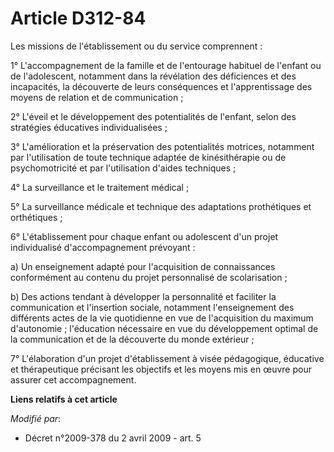# Article D312-84

Les missions de l'établissement ou du service comprennent : 

1° L'accompagnement de la famille et de l'entourage habituel de l'enfant ou de l'adolescent, notamment dans la révélation des
déficiences et des incapacités, la découverte de leurs conséquences et l'apprentissage des moyens de relation et de
communication ; 

2° L'éveil et le développement des potentialités de l'enfant, selon des stratégies éducatives individualisées ; 

3° L'amélioration et la préservation des potentialités motrices, notamment par l'utilisation de toute technique adaptée de
kinésithérapie ou de psychomotricité et par l'utilisation d'aides techniques ; 

4° La surveillance et le traitement médical ; 

5° La surveillance médicale et technique des adaptations prothétiques et orthétiques ; 

6° L'établissement pour chaque enfant ou adolescent d'un projet individualisé d'accompagnement prévoyant : 

a) Un enseignement adapté pour l'acquisition de connaissances conformément au contenu du projet personnalisé de
scolarisation ; 

b) Des actions tendant à développer la personnalité et faciliter la communication et l'insertion sociale, notamment
l'enseignement des différents actes de la vie quotidienne en vue de l'acquisition du maximum d'autonomie ; l'éducation
nécessaire en vue du développement optimal de la communication et de la découverte du monde extérieur ; 

7° L'élaboration d'un projet d'établissement à visée pédagogique, éducative et thérapeutique précisant les objectifs et les
moyens mis en œuvre pour assurer cet accompagnement.

**Liens relatifs à cet article**

_Modifié par_:

  - Décret n°2009-378 du 2 avril 2009 - art. 5
